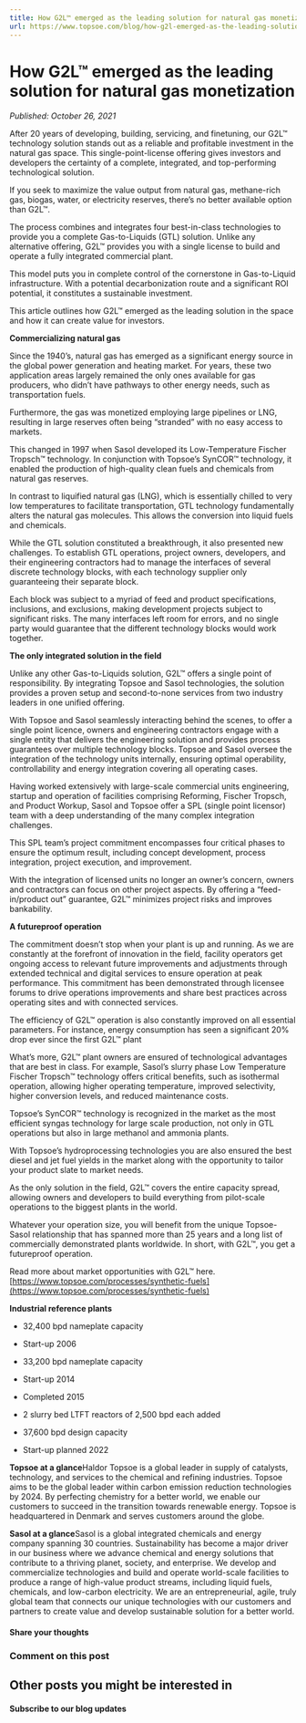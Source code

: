 ```yaml
---
title: How G2L™ emerged as the leading solution for natural gas monetization
url: https://www.topsoe.com/blog/how-g2l-emerged-as-the-leading-solution-for-natural-gas-monetization#main-content
---
```


# How G2L™ emerged as the leading solution for natural gas monetization

*Published: October 26, 2021*

After 20 years of developing, building, servicing, and finetuning, our G2L™ technology solution stands out as a reliable and profitable investment in the natural gas space. This single-point-license offering gives investors and developers the certainty of a complete, integrated, and top-performing technological solution.

If you seek to maximize the value output from natural gas, methane-rich gas, biogas, water, or electricity reserves, there’s no better available option than G2L™.

The process combines and integrates four best-in-class technologies to provide you a complete Gas-to-Liquids (GTL) solution. Unlike any alternative offering, G2L™ provides you with a single license to build and operate a fully integrated commercial plant.

This model puts you in complete control of the cornerstone in Gas-to-Liquid infrastructure. With a potential decarbonization route and a significant ROI potential, it constitutes a sustainable investment.

This article outlines how G2L™ emerged as the leading solution in the space and how it can create value for investors.

**Commercializing natural gas**

Since the 1940’s, natural gas has emerged as a significant energy source in the global power generation and heating market. For years, these two application areas largely remained the only ones available for gas producers, who didn’t have pathways to other energy needs, such as transportation fuels.

Furthermore, the gas was monetized employing large pipelines or LNG, resulting in large reserves often being “stranded” with no easy access to markets.

This changed in 1997 when Sasol developed its Low-Temperature Fischer Tropsch™ technology. In conjunction with Topsoe’s SynCOR™ technology, it enabled the production of high-quality clean fuels and chemicals from natural gas reserves.

In contrast to liquified natural gas (LNG), which is essentially chilled to very low temperatures to facilitate transportation, GTL technology fundamentally alters the natural gas molecules. This allows the conversion into liquid fuels and chemicals.

While the GTL solution constituted a breakthrough, it also presented new challenges. To establish GTL operations, project owners, developers, and their engineering contractors had to manage the interfaces of several discrete technology blocks, with each technology supplier only guaranteeing their separate block.

Each block was subject to a myriad of feed and product specifications, inclusions, and exclusions, making development projects subject to significant risks. The many interfaces left room for errors, and no single party would guarantee that the different technology blocks would work together.

**The only integrated solution in the field**

Unlike any other Gas-to-Liquids solution, G2L™ offers a single point of responsibility. By integrating Topsoe and Sasol technologies, the solution provides a proven setup and second-to-none services from two industry leaders in one unified offering.

With Topsoe and Sasol seamlessly interacting behind the scenes, to offer a single point licence, owners and engineering contractors engage with a single entity that delivers the engineering solution and provides process guarantees over multiple technology blocks. Topsoe and Sasol oversee the integration of the technology units internally, ensuring optimal operability, controllability and energy integration covering all operating cases.

Having worked extensively with large-scale commercial units engineering, startup and operation of facilities comprising Reforming, Fischer Tropsch, and Product Workup, Sasol and Topsoe offer a SPL (single point licensor) team with a deep understanding of the many complex integration challenges.

This SPL team’s project commitment encompasses four critical phases to ensure the optimum result, including concept development, process integration, project execution, and improvement.

With the integration of licensed units no longer an owner’s concern, owners and contractors can focus on other project aspects. By offering a “feed-in/product out” guarantee, G2L™ minimizes project risks and improves bankability.

**A futureproof operation**

The commitment doesn’t stop when your plant is up and running. As we are constantly at the forefront of innovation in the field, facility operators get ongoing access to relevant future improvements and adjustments through extended technical and digital services to ensure operation at peak performance. This commitment has been demonstrated through licensee forums to drive operations improvements and share best practices across operating sites and with connected services.

The efficiency of G2L™ operation is also constantly improved on all essential parameters. For instance, energy consumption has seen a significant 20% drop ever since the first G2L™ plant

What’s more, G2L™ plant owners are ensured of technological advantages that are best in class. For example, Sasol’s slurry phase Low Temperature Fischer Tropsch™ technology offers critical benefits, such as isothermal operation, allowing higher operating temperature, improved selectivity, higher conversion levels, and reduced maintenance costs.

Topsoe’s SynCOR™ technology is recognized in the market as the most efficient syngas technology for large scale production, not only in GTL operations but also in large methanol and ammonia plants.

With Topsoe’s hydroprocessing technologies you are also ensured the best diesel and jet fuel yields in the market along with the opportunity to tailor your product slate to market needs.

As the only solution in the field, G2L™ covers the entire capacity spread, allowing owners and developers to build everything from pilot-scale operations to the biggest plants in the world.

Whatever your operation size, you will benefit from the unique Topsoe-Sasol relationship that has spanned more than 25 years and a long list of commercially demonstrated plants worldwide. In short, with G2L™, you get a futureproof operation.

Read more about market opportunities with G2L™ here.[https://www.topsoe.com/processes/synthetic-fuels](https://www.topsoe.com/processes/synthetic-fuels)

**Industrial reference plants**

- 32,400 bpd nameplate capacity
- Start-up 2006

- 33,200 bpd nameplate capacity
- Start-up 2014

- Completed 2015
- 2 slurry bed LTFT reactors of 2,500 bpd each added

- 37,600 bpd design capacity
- Start-up planned 2022

**Topsoe at a glance**Haldor Topsoe is a global leader in supply of catalysts, technology, and services to the chemical and refining industries. Topsoe aims to be the global leader within carbon emission reduction technologies by 2024. By perfecting chemistry for a better world, we enable our customers to succeed in the transition towards renewable energy. Topsoe is headquartered in Denmark and serves customers around the globe.

**Sasol at a glance**Sasol is a global integrated chemicals and energy company spanning 30 countries. Sustainability has become a major driver in our business where we advance chemical and energy solutions that contribute to a thriving planet, society, and enterprise. We develop and commercialize technologies and build and operate world-scale facilities to produce a range of high-value product streams, including liquid fuels, chemicals, and low-carbon electricity. We are an entrepreneurial, agile, truly global team that connects our unique technologies with our customers and partners to create value and develop sustainable solution for a better world.

#### Share your thoughts

### Comment on this post

## Other posts you might be interested in

#### Subscribe to our blog updates